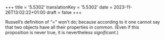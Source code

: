 +++
title = '5.5302'
translationKey = '5.5302'
date = 2023-11-26T13:02:22+01:00
draft = false
+++

Russell’s definition of “=” won’t do; because according to it one cannot say that two objects have all their properties in common. (Even if this proposition is never true, it is nevertheless <em>significant</em>.)
